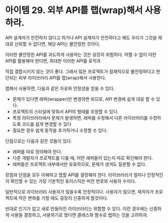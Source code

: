 # 아이템 29. 외부 API를 랩(wrap)해서 사용하라.

API 설계자가 안전하지 않다고 하거나 API 설계자가 안전하다고 해도 우리가 그것을 제대로 신뢰할 수 없다면, 해당 API는 불안정한 것이다.

이러한 불안정한 API를 과도하게 사용하는 것은 굉장히 위험하다. 어쩔 수 없이 이런 API를 활용해야 한다면, 최대한 이러한 API를 로직과

직접 결합시키지 않는 것이 좋다. 그래서 많은 프로젝트가 잠재적으로 불안정하다고 판단되는 외부 라이브러리 API를 랩(wrap)해서 사용한다.

랩해서 사용하면, 다음과 같은 자유와 안정성을 얻을 수 있다.
- 문제가 있다면 래퍼(wrapper)만 변경하면 되므로, API 변경에 쉽게 대응 할 수 있다.
- 프로젝트의 스타일에 맞춰서 API의 형태를 조정할 수 있다.
- 특정 라이브러리에서 문제가 발생하면, 래퍼를 수정해서 다른 라이브러리를 수정하도록 코드를 쉽게 변경할 수 있다
- 필요한 경우 쉽게 동작을 추가하거나 수정할 수 있다.

단점으로는 다음과 같은 것들이 있다.
- 래퍼를 따로 정의해야 한다.
- 다른 개발자가 프로젝트를 다룰 때, 어떤 래퍼들이 있는지 따로 확인해야 한다.
- 래퍼들은 프로젝트 내부에서만 유효하므로, 문제가 생겨도 질문할 수 없다.

장점과 단점을 모두 이해하고 랩할 API를 결정해야 한다. 라이브러리가 얼마나 안정적인지 확인할 수 있는 가장 기본적인 휴리스틱은 버전 번호와 사용자 수이다.

일반적으로 라이브러리 사용자가 많을수록 안정적이다. 사용자가 많으면, 제작자가 프로젝트에 작은 변화를 가할 때도 굉장히 신중하게 할것이다.

반대로 인기가 없고 새로 만들어진 라이브러리는 위험할 수 있다. 이런 경우에는 신중하게 사용을 결정하고, 사용하기로 했다면 클래스와 함수로 랩하는 것을 고려하자.